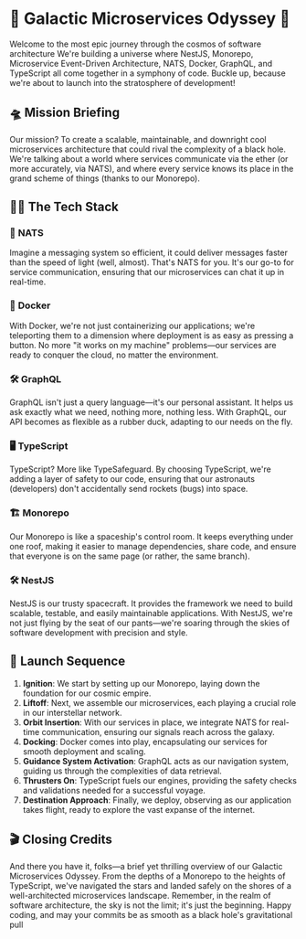 # 🚀 **Galactic Microservices Odyssey** 🌌

Welcome to the most epic journey through the cosmos of software architecture We're building a universe where NestJS, Monorepo, Microservice Event-Driven Architecture, NATS, Docker, GraphQL, and TypeScript all come together in a symphony of code. Buckle up, because we're about to launch into the stratosphere of development!

## 🛸 **Mission Briefing**

Our mission? To create a scalable, maintainable, and downright cool microservices architecture that could rival the complexity of a black hole. We're talking about a world where services communicate via the ether (or more accurately, via NATS), and where every service knows its place in the grand scheme of things (thanks to our Monorepo).

## 🧙‍♂️ **The Tech Stack**

### 📡 **NATS**
Imagine a messaging system so efficient, it could deliver messages faster than the speed of light (well, almost). That's NATS for you. It's our go-to for service communication, ensuring that our microservices can chat it up in real-time.

### 🐉 **Docker**
With Docker, we're not just containerizing our applications; we're teleporting them to a dimension where deployment is as easy as pressing a button. No more "it works on my machine" problems—our services are ready to conquer the cloud, no matter the environment.

### 🛠️ **GraphQL**
GraphQL isn't just a query language—it's our personal assistant. It helps us ask exactly what we need, nothing more, nothing less. With GraphQL, our API becomes as flexible as a rubber duck, adapting to our needs on the fly.

### 🖥️ **TypeScript**
TypeScript? More like TypeSafeguard. By choosing TypeScript, we're adding a layer of safety to our code, ensuring that our astronauts (developers) don't accidentally send rockets (bugs) into space.

### 🏗️ **Monorepo**
Our Monorepo is like a spaceship's control room. It keeps everything under one roof, making it easier to manage dependencies, share code, and ensure that everyone is on the same page (or rather, the same branch).

### 🛠️ **NestJS**
NestJS is our trusty spacecraft. It provides the framework we need to build scalable, testable, and easily maintainable applications. With NestJS, we're not just flying by the seat of our pants—we're soaring through the skies of software development with precision and style.

## 🌟 **Launch Sequence**

1. **Ignition**: We start by setting up our Monorepo, laying down the foundation for our cosmic empire.
2. **Liftoff**: Next, we assemble our microservices, each playing a crucial role in our interstellar network.
3. **Orbit Insertion**: With our services in place, we integrate NATS for real-time communication, ensuring our signals reach across the galaxy.
4. **Docking**: Docker comes into play, encapsulating our services for smooth deployment and scaling.
5. **Guidance System Activation**: GraphQL acts as our navigation system, guiding us through the complexities of data retrieval.
6. **Thrusters On**: TypeScript fuels our engines, providing the safety checks and validations needed for a successful voyage.
7. **Destination Approach**: Finally, we deploy, observing as our application takes flight, ready to explore the vast expanse of the internet.

## 🎬 **Closing Credits**

And there you have it, folks—a brief yet thrilling overview of our Galactic Microservices Odyssey. From the depths of a Monorepo to the heights of TypeScript, we've navigated the stars and landed safely on the shores of a well-architected microservices landscape. Remember, in the realm of software architecture, the sky is not the limit; it's just the beginning. Happy coding, and may your commits be as smooth as a black hole's gravitational pull
